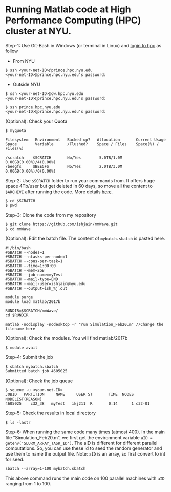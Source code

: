 # Running Matlab code at High Performance Computing (HPC) cluster at NYU.

Step-1: Use Git-Bash in Windows (or terminal in Linux) and [login to hpc](https://wikis.nyu.edu/display/NYUHPC/Logging+in+to+the+NYU+HPC+Clusters) as follow

*    From NYU
```
$ ssh <your-net-ID>@prince.hpc.nyu.edu
<your-net-ID>@prince.hpc.nyu.edu's password:
```
*    Outside NYU
```
$ ssh <your-net-ID>@gw.hpc.nyu.edu
<your-net-ID>@prince.hpc.nyu.edu's password:

$ ssh prince.hpc.nyu.edu
<your-net-ID>@prince.hpc.nyu.edu's password:
```

(Optional): Check your Quota
```
$ myquota

Filesystem   Environment   Backed up?   Allocation       Current Usage
Space        Variable      /Flushed?    Space / Files    Space(%) / Files(%)

/scratch    $SCRATCH       No/Yes        5.0TB/1.0M       0.00GB(0.00%)/4(0.00%)
/beegfs     $BEEGFS        No/Yes        2.0TB/3.0M        0.00GB(0.00%)/0(0.00%)
```

Step-2: Use `$SCRATCH` folder to run your commands from. It offers huge space 4Tb/user but get deleted in 60 days, so move all the content to `$ARCHIVE` after running the code. More details [here](https://wikis.nyu.edu/display/NYUHPC/Clusters+-+Prince).
```
$ cd $SCRATCH
$ pwd
```

Step-3: Clone the code from my repository 
```
$ git clone https://github.com/ishjain/mmWave.git
$ cd mmWave
```

(Optional): Edit the batch file. The content of `mybatch.sbatch` is pasted here. 
```
#!/bin/bash
#SBATCH --nodes=1
#SBATCH --ntasks-per-node=1
#SBATCH --cpus-per-task=1
#SBATCH --time=1:00:00
#SBATCH --mem=2GB
#SBATCH --job-name=myTest
#SBATCH --mail-type=END
#SBATCH --mail-user=ishjain@nyu.edu
#SBATCH --output=ish_%j.out
  
module purge
module load matlab/2017b

RUNDIR=$SCRATCH/mmWave/
cd $RUNDIR

matlab -nodisplay -nodesktop -r "run Simulation_Feb20.m" //Change the filename here
```
(Optional): Check the modules. You will find matlab/2017b
```
$ module avail
```

Step-4: Submit the job
```
$ sbatch mybatch.sbatch
Submitted batch job 4605025
```
(Optional): Check the job queue
```
$ squeue -u <your-net-ID>
JOBID   PARTITION     NAME     USER ST       TIME  NODES NODELIST(REASON)
4605025    c32_38   myTest   ikj211  R       0:14      1 c32-01
```
Step-5: Check the results in local directory
```
$ ls -lastr

```

Step-6: When running the same code many times (atmost 400). In the main file "Simulation_Feb20.m", we first get the environment variable `aID = getenv('SLURM_ARRAY_TASK_ID')`. The aID is different for different parallel computations. So, you can use these id to seed the random generator and use them to name the output file. Note: `aID` is an array, so first convert to int for seed.
```
sbatch --array=1-100 mybatch.sbatch
```
This above command runs the main code on 100 parallel machines with `aID` ranging from 1 to 100.
